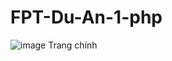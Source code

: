 # FPT-Du-An-1-php
![image](https://user-images.githubusercontent.com/107544782/221329612-0db0f575-f901-4a1a-9a97-8ec0a547cf17.png)
Trang chính
